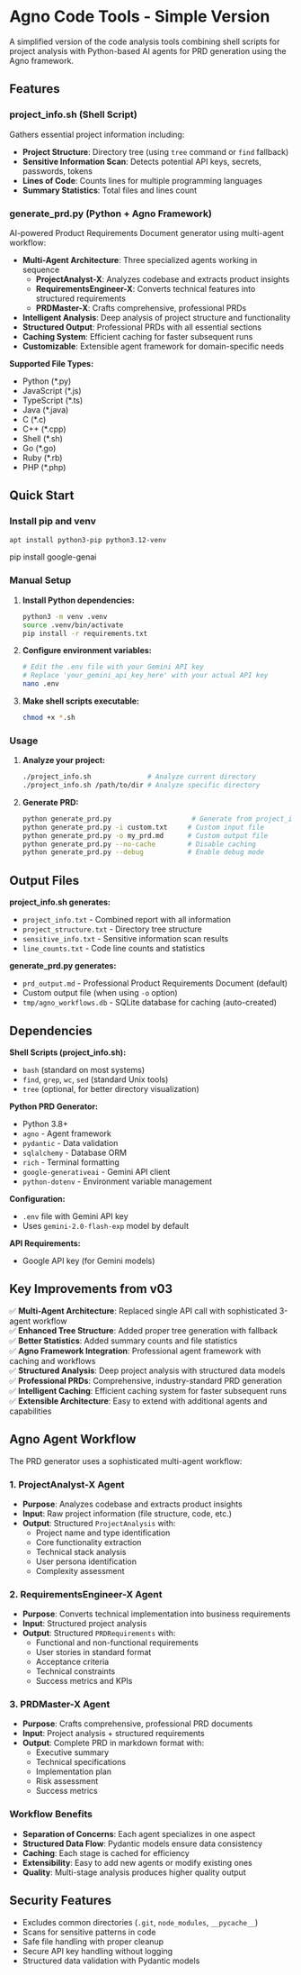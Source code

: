 # Agno Code Tools - Simple Version

A simplified version of the code analysis tools combining shell scripts for project analysis with Python-based AI agents for PRD generation using the Agno framework.

## Features

### project_info.sh (Shell Script)
Gathers essential project information including:
- **Project Structure**: Directory tree (using `tree` command or `find` fallback)
- **Sensitive Information Scan**: Detects potential API keys, secrets, passwords, tokens
- **Lines of Code**: Counts lines for multiple programming languages
- **Summary Statistics**: Total files and lines count

### generate_prd.py (Python + Agno Framework)
AI-powered Product Requirements Document generator using multi-agent workflow:
- **Multi-Agent Architecture**: Three specialized agents working in sequence
  - **ProjectAnalyst-X**: Analyzes codebase and extracts product insights
  - **RequirementsEngineer-X**: Converts technical features into structured requirements
  - **PRDMaster-X**: Crafts comprehensive, professional PRDs
- **Intelligent Analysis**: Deep analysis of project structure and functionality
- **Structured Output**: Professional PRDs with all essential sections
- **Caching System**: Efficient caching for faster subsequent runs
- **Customizable**: Extensible agent framework for domain-specific needs

**Supported File Types:**
- Python (*.py)
- JavaScript (*.js)
- TypeScript (*.ts)
- Java (*.java)
- C (*.c)
- C++ (*.cpp)
- Shell (*.sh)
- Go (*.go)
- Ruby (*.rb)
- PHP (*.php)

## Quick Start

### Install pip and venv
```bash
apt install python3-pip python3.12-venv
```

pip install google-genai

### Manual Setup
1. **Install Python dependencies:**
   ```bash
   python3 -m venv .venv
   source .venv/bin/activate
   pip install -r requirements.txt
   ```

2. **Configure environment variables:**
   ```bash
   # Edit the .env file with your Gemini API key
   # Replace 'your_gemini_api_key_here' with your actual API key
   nano .env
   ```

3. **Make shell scripts executable:**
   ```bash
   chmod +x *.sh
   ```

### Usage
1. **Analyze your project:**
   ```bash
   ./project_info.sh              # Analyze current directory
   ./project_info.sh /path/to/dir # Analyze specific directory
   ```

2. **Generate PRD:**
   ```bash
   python generate_prd.py                    # Generate from project_info.txt
   python generate_prd.py -i custom.txt     # Custom input file
   python generate_prd.py -o my_prd.md      # Custom output file
   python generate_prd.py --no-cache        # Disable caching
   python generate_prd.py --debug           # Enable debug mode
   ```

## Output Files

**project_info.sh generates:**
- `project_info.txt` - Combined report with all information
- `project_structure.txt` - Directory tree structure
- `sensitive_info.txt` - Sensitive information scan results
- `line_counts.txt` - Code line counts and statistics

**generate_prd.py generates:**
- `prd_output.md` - Professional Product Requirements Document (default)
- Custom output file (when using `-o` option)
- `tmp/agno_workflows.db` - SQLite database for caching (auto-created)

## Dependencies

**Shell Scripts (project_info.sh):**
- `bash` (standard on most systems)
- `find`, `grep`, `wc`, `sed` (standard Unix tools)
- `tree` (optional, for better directory visualization)

**Python PRD Generator:**
- Python 3.8+
- `agno` - Agent framework
- `pydantic` - Data validation
- `sqlalchemy` - Database ORM
- `rich` - Terminal formatting
- `google-generativeai` - Gemini API client
- `python-dotenv` - Environment variable management

**Configuration:**
- `.env` file with Gemini API key
- Uses `gemini-2.0-flash-exp` model by default

**API Requirements:**
- Google API key (for Gemini models)

## Key Improvements from v03

✅ **Multi-Agent Architecture**: Replaced single API call with sophisticated 3-agent workflow  
✅ **Enhanced Tree Structure**: Added proper tree generation with fallback  
✅ **Better Statistics**: Added summary counts and file statistics  
✅ **Agno Framework Integration**: Professional agent framework with caching and workflows  
✅ **Structured Analysis**: Deep project analysis with structured data models  
✅ **Professional PRDs**: Comprehensive, industry-standard PRD generation  
✅ **Intelligent Caching**: Efficient caching system for faster subsequent runs  
✅ **Extensible Architecture**: Easy to extend with additional agents and capabilities  

## Agno Agent Workflow

The PRD generator uses a sophisticated multi-agent workflow:

### 1. ProjectAnalyst-X Agent
- **Purpose**: Analyzes codebase and extracts product insights
- **Input**: Raw project information (file structure, code, etc.)
- **Output**: Structured `ProjectAnalysis` with:
  - Project name and type identification
  - Core functionality extraction
  - Technical stack analysis
  - User persona identification
  - Complexity assessment

### 2. RequirementsEngineer-X Agent
- **Purpose**: Converts technical implementation into business requirements
- **Input**: Structured project analysis
- **Output**: Structured `PRDRequirements` with:
  - Functional and non-functional requirements
  - User stories in standard format
  - Acceptance criteria
  - Technical constraints
  - Success metrics and KPIs

### 3. PRDMaster-X Agent
- **Purpose**: Crafts comprehensive, professional PRD documents
- **Input**: Project analysis + structured requirements
- **Output**: Complete PRD in markdown format with:
  - Executive summary
  - Technical specifications
  - Implementation plan
  - Risk assessment
  - Success metrics

### Workflow Benefits
- **Separation of Concerns**: Each agent specializes in one aspect
- **Structured Data Flow**: Pydantic models ensure data consistency
- **Caching**: Each stage is cached for efficiency
- **Extensibility**: Easy to add new agents or modify existing ones
- **Quality**: Multi-stage analysis produces higher quality output

## Security Features

- Excludes common directories (`.git`, `node_modules`, `__pycache__`)
- Scans for sensitive patterns in code
- Safe file handling with proper cleanup
- Secure API key handling without logging
- Structured data validation with Pydantic models